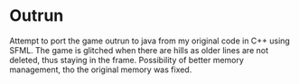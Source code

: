 # Outrun
Attempt to port the game outrun to java from my original code in C++ using SFML.
The game is glitched when there are hills as older lines are not deleted, thus staying in the frame.
Possibility of better memory management, tho the original memory was fixed.

